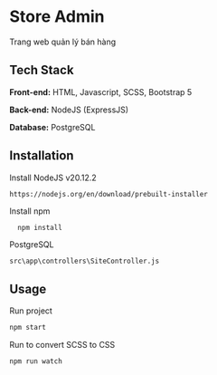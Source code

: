 
# Store Admin 
Trang web quản lý bán hàng

## Tech Stack

**Front-end:** HTML, Javascript, SCSS, Bootstrap 5

**Back-end:** NodeJS (ExpressJS)

**Database:** PostgreSQL


## Installation

Install NodeJS v20.12.2
```
https://nodejs.org/en/download/prebuilt-installer
```

Install npm
```bash
  npm install
```

PostgreSQL
```
src\app\controllers\SiteController.js
```

## Usage
Run project
```bash
npm start
```

Run to convert SCSS to CSS
```bash
npm run watch
```